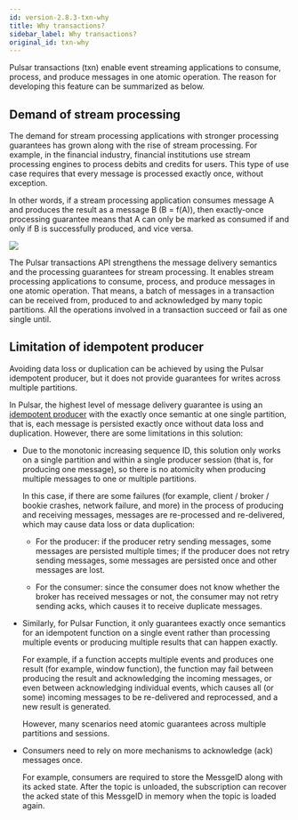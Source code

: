 ```yaml
---
id: version-2.8.3-txn-why
title: Why transactions?
sidebar_label: Why transactions?
original_id: txn-why
---
```


Pulsar transactions (txn) enable event streaming applications to consume, process, and produce messages in one atomic operation. The reason for developing this feature can be summarized as below.

## Demand of stream processing

The demand for stream processing applications with stronger processing guarantees has grown along with the rise of stream processing. For example, in the financial industry, financial institutions use stream processing engines to process debits and credits for users. This type of use case requires that every message is processed exactly once, without exception.

In other words, if a stream processing application consumes message A and
produces the result as a message B (B = f(A)), then exactly-once processing
guarantee means that A can only be marked as consumed if and only if B is
successfully produced, and vice versa.

![](assets/txn-1.png)

The Pulsar transactions API strengthens the message delivery semantics and the processing guarantees for stream processing. It enables stream processing applications to consume, process, and produce messages in one atomic operation. That means, a batch of messages in a transaction can be received from, produced to and acknowledged by many topic partitions. All the operations involved in a transaction succeed or fail as one single until.

## Limitation of idempotent producer

Avoiding data loss or duplication can be achieved by using the Pulsar idempotent producer, but it does not provide guarantees for writes across multiple partitions. 

In Pulsar, the highest level of message delivery guarantee is using an [idempotent producer](https://pulsar.apache.org/docs/en/next/concepts-messaging/#producer-idempotency) with the exactly once semantic at one single partition, that is, each message is persisted exactly once without data loss and duplication. However, there are some limitations in this solution:

- Due to the monotonic increasing sequence ID, this solution only works on a single partition and within a single producer session (that is, for producing one message), so there is no atomicity when producing multiple messages to one or multiple partitions. 
  
  In this case, if there are some failures  (for example, client / broker / bookie crashes, network failure, and more) in the process of producing and receiving messages, messages are re-processed and re-delivered, which may cause data loss or data duplication: 

  - For the producer: if the producer retry sending messages, some messages are persisted multiple times; if the producer does not retry sending messages, some messages are persisted once and other messages are lost. 
  
  - For the consumer: since the consumer does not know whether the broker has received messages or not, the consumer may not retry sending acks, which causes it to receive duplicate messages.  

- Similarly, for Pulsar Function, it only guarantees exactly once semantics for an idempotent function on a single event rather than processing multiple events or producing multiple results that can happen exactly. 

    For example, if a function accepts multiple events and produces one result (for example, window function), the function may fail between producing the result and acknowledging the incoming messages, or even between acknowledging individual events, which causes all (or some) incoming messages to be re-delivered and reprocessed, and a new result is generated.

    However, many scenarios need atomic guarantees across multiple partitions and sessions.

- Consumers need to rely on more mechanisms to acknowledge (ack) messages once. 
  
  For example, consumers are required to store the MessgeID along with its acked state. After the topic is unloaded, the subscription can recover the acked state of this MessgeID in memory when the topic is loaded again.